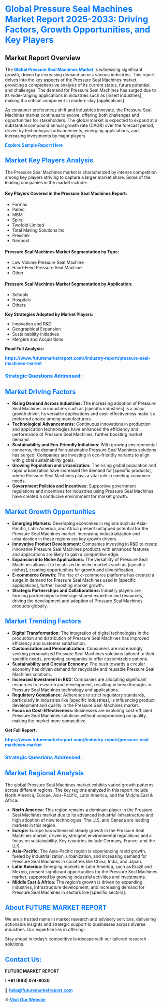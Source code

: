 <h1 style="color: #007BFF;">Global Pressure Seal Machines Market Report 2025-2033: Driving Factors, Growth Opportunities, and Key Players</h1>

<section id="overview">
<h2>Market Report Overview</h2>
<p>The <a href="https://www.futuremarketreport.com//industry-report/pressure-seal-machines-market" style="color: #007BFF; text-decoration: none;"><strong>Global Pressure Seal Machines Market</strong></a> is witnessing significant growth, driven by increasing demand across various industries. This report delves into the key aspects of the Pressure Seal Machines market, providing a comprehensive analysis of its current status, future potential, and challenges. The demand for Pressure Seal Machines has surged due to its wide-ranging applications in industries such as [insert industries], making it a critical component in modern-day [applications].</p>
<p>As consumer preferences shift and industries innovate, the Pressure Seal Machines market continues to evolve, offering both challenges and opportunities for stakeholders. The global market is expected to expand at a substantial compound annual growth rate (CAGR) over the forecast period, driven by technological advancements, emerging applications, and increasing investments by major players.</p>
</section>

<section id="overview">
<p><a href="https://www.futuremarketreport.com//request-sample/reportId=59670" style="color: #007BFF; text-decoration: none;"><strong>Explore Sample Report Here</strong></a></p>
</section>

<section id="key-players">
<h2 style="color: #007BFF;">Market Key Players Analysis</h2>
<p>The Pressure Seal Machines market is characterized by intense competition among key players striving to capture a larger market share. Some of the leading companies in the market include:</p>
<h4>Key Players Covered in the Pressure Seal Machines Report:</h4>
<ul><li>Formax</li><li>Paitec</li><li>MBM</li><li>Spiral</li><li>Twofold Limited</li><li>Total Mailing Solutions Inc</li><li>Presstek</li><li>Neopost</li></ul>
<h4>Pressure Seal Machines Market Segmentation by Type:</h4>
<ul><li>Low Volume Pressure Seal Machine</li><li>Hand-Feed Pressure Seal Machine</li><li>Other</li></ul>

<h4>Pressure Seal Machines Market Segmentation by Application:</h4>
<ul><li>Schools</li><li>Hospitals</li><li>Others</li></ul>
<p><strong>Key Strategies Adopted by Market Players:</strong></p>
<ul>
<li>Innovation and R&D</li>
<li>Geographical Expansion</li>
<li>Sustainability Initiatives</li>
<li>Mergers and Acquisitions</li>
</ul>
</section>

<section>
<p><strong>Read Full Analysis: </strong></p><a href="https://www.futuremarketreport.com//industry-report/pressure-seal-machines-market" style="color: #007BFF; text-decoration: none;"><strong>https://www.futuremarketreport.com//industry-report/pressure-seal-machines-market</strong></a>
<h3 style="color: #007BFF;">Strategic Questions Addressed:</h3>
</section>

<section id="driving-factors">
<h2 style="color: #007BFF;">Market Driving Factors</h2>
<ul>
<li><strong>Rising Demand Across Industries:</strong> The increasing adoption of Pressure Seal Machines in industries such as [specific industries] is a major growth driver. Its versatile applications and cost-effectiveness make it a preferred choice among manufacturers.</li>
<li><strong>Technological Advancements:</strong> Continuous innovations in production and application technologies have enhanced the efficiency and performance of Pressure Seal Machines, further boosting market demand.</li>
<li><strong>Sustainability and Eco-Friendly Initiatives:</strong> With growing environmental concerns, the demand for sustainable Pressure Seal Machines solutions has surged. Companies are investing in eco-friendly variants to align with global sustainability goals.</li>
<li><strong>Growing Population and Urbanization:</strong> The rising global population and rapid urbanization have increased the demand for [specific products], where Pressure Seal Machines plays a vital role in meeting consumer needs.</li>
<li><strong>Government Policies and Incentives:</strong> Supportive government regulations and incentives for industries using Pressure Seal Machines have created a conducive environment for market growth.</li>
</ul>
</section>

<section id="growth-opportunities">
<h2 style="color: #007BFF;">Market Growth Opportunities</h2>
<ul>
<li><strong>Emerging Markets:</strong> Developing economies in regions such as Asia-Pacific, Latin America, and Africa present untapped potential for the Pressure Seal Machines market. Increasing industrialization and urbanization in these regions are key growth drivers.</li>
<li><strong>Innovative Product Development:</strong> Companies investing in R&D to create innovative Pressure Seal Machines products with enhanced features and applications are likely to gain a competitive edge.</li>
<li><strong>Expansion into Niche Applications:</strong> The versatility of Pressure Seal Machines allows it to be utilized in niche markets such as [specific niches], creating opportunities for growth and diversification.</li>
<li><strong>E-commerce Growth:</strong> The rise of e-commerce platforms has created a surge in demand for Pressure Seal Machines used in [specific applications], further boosting market growth.</li>
<li><strong>Strategic Partnerships and Collaborations:</strong> Industry players are forming partnerships to leverage shared expertise and resources, driving the development and adoption of Pressure Seal Machines products globally.</li>
</ul>
</section>

<section id="trending-factors">
<h2 style="color: #007BFF;">Market Trending Factors</h2>
<ul>
<li><strong>Digital Transformation:</strong> The integration of digital technologies in the production and distribution of Pressure Seal Machines has improved efficiency and customer satisfaction.</li>
<li><strong>Customization and Personalization:</strong> Consumers are increasingly seeking personalized Pressure Seal Machines solutions tailored to their specific needs, prompting companies to offer customizable options.</li>
<li><strong>Sustainability and Circular Economy:</strong> The push towards a circular economy has driven demand for recyclable and reusable Pressure Seal Machines solutions.</li>
<li><strong>Increased Investment in R&D:</strong> Companies are allocating significant resources to research and development, resulting in breakthroughs in Pressure Seal Machines technology and applications.</li>
<li><strong>Regulatory Compliance:</strong> Adherence to strict regulatory standards, particularly in industries like [specific industries], is influencing product development and quality in the Pressure Seal Machines market.</li>
<li><strong>Focus on Cost-Effectiveness:</strong> Businesses are exploring cost-efficient Pressure Seal Machines solutions without compromising on quality, making the market more competitive.</li>
</ul>
</section>

<section>
<p><strong>Get Full Report: </strong></p><a href="https://www.futuremarketreport.com//industry-report/pressure-seal-machines-market" style="color: #007BFF; text-decoration: none;"><strong>https://www.futuremarketreport.com//industry-report/pressure-seal-machines-market</strong></a>
<h3 style="color: #007BFF;">Strategic Questions Addressed:</h3>
</section>


<section id="regional-analysis">
<h2 style="color: #007BFF;">Market Regional Analysis</h2>
<p>The global Pressure Seal Machines market exhibits varied growth patterns across different regions. The key regions analyzed in this report include North America, Europe, Asia-Pacific, Latin America, and the Middle East & Africa:</p>
<ul>
<li><strong>North America:</strong> This region remains a dominant player in the Pressure Seal Machines market due to its advanced industrial infrastructure and high adoption of new technologies. The U.S. and Canada are leading markets in this region.</li>
<li><strong>Europe:</strong> Europe has witnessed steady growth in the Pressure Seal Machines market, driven by stringent environmental regulations and a focus on sustainability. Key countries include Germany, France, and the U.K.</li>
<li><strong>Asia-Pacific:</strong> The Asia-Pacific region is experiencing rapid growth, fueled by industrialization, urbanization, and increasing demand for Pressure Seal Machines in countries like China, India, and Japan.</li>
<li><strong>Latin America:</strong> Emerging markets in Latin America, such as Brazil and Mexico, present significant opportunities for the Pressure Seal Machines market, supported by growing industrial activities and investments.</li>
<li><strong>Middle East & Africa:</strong> The region’s growth is driven by expanding industries, infrastructure development, and increasing demand for Pressure Seal Machines in sectors like [specific sectors].</li>
</ul>
</section>

<footer>
<h2 style="color: #007BFF;">About FUTURE MARKET REPORT</h2>
<p>We are a trusted name in market research and advisory services, delivering actionable insights and strategic support to businesses across diverse industries. Our expertise lies in offering:</p>

<p>Stay ahead in today’s competitive landscape with our tailored research solutions.</p>

<h2 style="color: #007BFF;">Contact Us:</h2>
<p><strong>FUTURE MARKET REPORT</strong></p>
<p>📞 <strong>+91 (883) 074-8030</strong></p>
<p>📧 <strong><a href="mailto:help@futuremarketreport.com" style="color: #007BFF;">help@futuremarketreport.com</a></strong></p>
<p>🌐 <strong><a href="https://www.futuremarketreport.com/" style="color: #007BFF;">Visit Our Website</a></strong></p>
</footer>